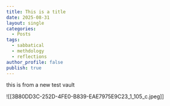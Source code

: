 ```yaml
---
title: This is a title
date: 2025-08-31
layout: single
categories:
  - Posts
tags:
  - sabbatical
  - methdology
  - reflections
author_profile: false
publish: true
---
```

this is from a new test vault

![[3B80DD3C-252D-4FE0-B839-EAE7975E9C23_1_105_c.jpeg]]